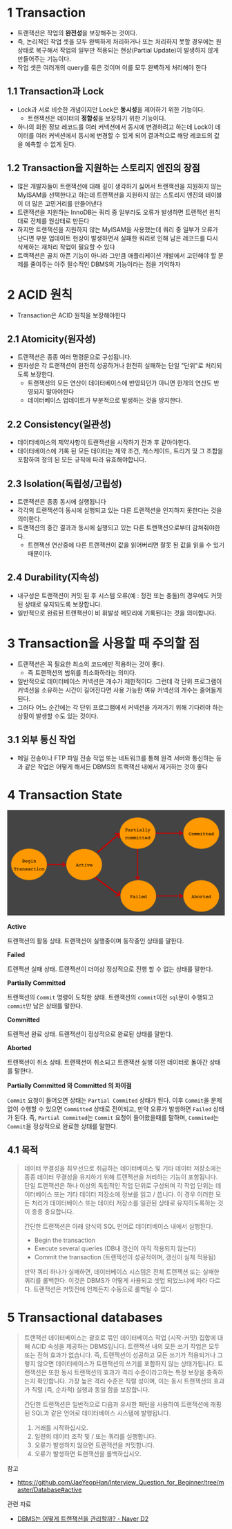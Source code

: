 # 1 Transaction

* 트랜잭션은 작업의 **완전성**을 보장해주는 것이다. 
* 즉, 논리적인 작업 셋을 모두 완벽하게 처리하거나 또는 처리하지 못할 경우에는 원 상태로 복구해서 작업의 일부만 적용되는 현상(Partial Update)이 발생하지 않게 만들어주는 기능이다.
* 작업 셋은 여러개의 query를 묶은 것이며 이를 모두 완벽하게 처리해야 한다



## 1.1 Transaction과 Lock

* Lock과 서로 비슷한 개념이지만 Lock은 **동시성**을 제어하기 위한 기능이다.
  * 트랜잭션은 데이터의 **정합성**을 보장하기 위한 기능이다.
* 하나의 회원 정보 레코드를 여러 커넥션에서 동시에 변경하려고 하는데 Lock이 데이터를 여러 커넥션에서 동시에 변경할 수 있게 되어 결과적으로 해당 레코드의 값을 예측할 수 없게 된다.



## 1.2 Transaction을 지원하는 스토리지 엔진의 장점

* 많은 개발자들이 트랜잭션에 대해 깊이 생각하기 싫어서 트랜잭션을 지원하지 않는 MyISAM을 선택한다고 하는데 트랜잭션을 지원하지 않는 스토리지 엔진의 테이블이 더 많은 고민거리를 만들어낸다
* 트랜잭션을 지원하는 InnoDB는 쿼리 중 일부라도 오류가 발생하면 트랜잭션 원칙대로 전체를 원상태로 만든다
* 하지만 트랜잭션을 지원하지 않는 MyISAM을 사용했는데 쿼리 중 일부가 오류가 난다면 부분 업데이트 현상이 발생하면서 실패한 쿼리로 인해 남은 레코드를 다시 삭제하는 재처리 작업이 필요할 수 있다
* 트랙잭션은 골치 아픈 기능이 아니라 그만큼 애플리케이션 개발에서 고민해야 할 문제를 줄여주는 아주 필수적인 DBMS의 기능이라는 점을 기억하자



# 2 ACID 원칙

* Transaction은 ACID 원칙을 보장해야한다



## 2.1 Atomicity(원자성)

* 트랜잭션은 종종 여러 명령문으로 구성됩니다.
* 원자성은 각 트랜잭션이 완전히 성공하거나 완전히 실패하는 단일 "단위"로 처리되도록 보장한다.
  * 트랜잭션의 모든 연산이 데이터베이스에 반영되던가 아니면 한개의 연산도 반영되지 말아야한다
  * 데이터베이스 업데이트가 부분적으로 발생하는 것을 방지한다.



## 2.2 Consistency(일관성)

* 데이터베이스의 제약사항이 트랜잭션을 시작하기 전과 후 같아야한다.
* 데이터베이스에 기록 된 모든 데이터는 제약 조건, 캐스케이드, 트리거 및 그 조합을 포함하여 정의 된 모든 규칙에 따라 유효해야합니다.



## 2.3 Isolation(독립성/고립성)

* 트랜잭션은 종종 동시에 실행됩니다
* 각각의 트랜잭션이 동시에 실행되고 있는 다른 트랜잭션을 인지하지 못한다는 것을 의미한다.
* 트랜잭션의 중간 결과과 동시에 실행되고 있는 다른 트랜잭션으로부터 감쳐줘야한다.
  * 트랜잭션 연산중에 다른 트랜잭션이 값을 읽어버리면 잘못 된 값을 읽을 수 있기 때문이다.



## 2.4 Durability(지속성)

* 내구성은 트랜잭션이 커밋 된 후 시스템 오류(예 : 정전 또는 충돌)의 경우에도 커밋 된 상태로 유지되도록 보장합니다.
* 일반적으로 완료된 트랜잭션이 비 휘발성 메모리에 기록된다는 것을 의미합니다.



# 3 Transaction을 사용할 때 주의할 점

* 트랜잭션은 꼭 필요한 최소의 코드에만 적용하는 것이 좋다. 
  * 즉 트랜잭션의 범위를 최소화하라는 의미다. 
* 일반적으로 데이터베이스 커넥션은 개수가 제한적이다. 그런데 각 단위 프로그램이 커넥션을 소유하는 시간이 길어진다면 사용 가능한 여유 커넥션의 개수는 줄어들게 된다. 
* 그러다 어느 순간에는 각 단위 프로그램에서 커넥션을 가져가기 위해 기다려야 하는 상황이 발생할 수도 있는 것이다.



## 3.1 외부 통신 작업

* 메일 전송이나 FTP 파일 전송 작업 또는 네트워크를 통해 원격 서버와 통신하는 등과 같은 작업은 어떻게 해서든 DBMS의 트랙잭션 내에서 제거하는 것이 좋다



# 4 Transaction State

![트랜잭션 상태 다이어그램](./images/transaction-status.png)

**Active**

트랜잭션의 활동 상태. 트랜잭션이 실행중이며 동작중인 상태를 말한다.

**Failed**

트랜잭션 실패 상태. 트랜잭션이 더이상 정상적으로 진행 할 수 없는 상태를 말한다.

**Partially Committed**

트랜잭션의 `Commit` 명령이 도착한 상태. 트랜잭션의 `commit`이전 `sql`문이 수행되고 `commit`만 남은 상태를 말한다.

**Committed**

트랜잭션 완료 상태. 트랜잭션이 정상적으로 완료된 상태를 말한다.

**Aborted**

트랜잭션이 취소 상태. 트랜잭션이 취소되고 트랜잭션 실행 이전 데이터로 돌아간 상태를 말한다.

**Partially Committed 와 Committed 의 차이점**

`Commit` 요청이 들어오면 상태는 `Partial Commited` 상태가 된다. 이후 `Commit`을 문제없이 수행할 수 있으면 `Committed` 상태로 전이되고, 만약 오류가 발생하면 `Failed` 상태가 된다. 즉, `Partial Commited`는 `Commit` 요청이 들어왔을때를 말하며, `Commited`는 `Commit`을 정상적으로 완료한 상태를 말한다.



## 4.1 목적

> 데이터 무결성을 최우선으로 취급하는 데이터베이스 및 기타 데이터 저장소에는 종종 데이터 무결성을 유지하기 위해 트랜잭션을 처리하는 기능이 포함됩니다. 단일 트랜잭션은 하나 이상의 독립적인 작업 단위로 구성되며 각 작업 단위는 데이터베이스 또는 기타 데이터 저장소에 정보를 읽고 / 씁니다. 이 경우 이러한 모든 처리가 데이터베이스 또는 데이터 저장소를 일관된 상태로 유지하도록하는 것이 종종 중요합니다.
>
> 간단한 트랜잭션은 아래 양식의 SQL 언어로 데이터베이스 내에서 실행된다.
>
> - Begin the transaction
> - Execute several queries (DB내 갱신이 아직 적용되지 않는다)
> - Commit the transaction (트랜잭션이 성공적이며, 갱신이 실제 적용됨)
>
> 만약 쿼리 하나가 실패하면, 데이터베이스 시스템은 전체 트랜잭션 또는 실패한 쿼리를 롤백한다. 이것은 DBMS가 어떻게 사용되고 셋업 되었느냐에 따라 다르다. 트랜잭션은 커밋전에 언제든지 수동으로 롤백될 수 있다.



# 5 Transactional databases

> 트랜잭션 데이터베이스는 괄호로 묶인 데이터베이스 작업 (시작-커밋) 집합에 대해 ACID 속성을 제공하는 DBMS입니다. 트랜잭션 내의 모든 쓰기 작업은 모두 또는 전혀 효과가 없습니다. 즉, 트랜잭션이 성공하고 모든 쓰기가 적용되거나 그렇지 않으면 데이터베이스가 트랜잭션의 쓰기를 포함하지 않는 상태가됩니다. 트랜잭션은 또한 동시 트랜잭션의 효과가 격리 수준이라고하는 특정 보장을 충족하는지 확인합니다. 가장 높은 격리 수준은 직렬 성이며, 이는 동시 트랜잭션의 효과가 직렬 (즉, 순차적) 실행과 동일 함을 보장합니다.
>
> 간단한 트랜잭션은 일반적으로 다음과 유사한 패턴을 사용하여 트랜잭션에 래핑 된 SQL과 같은 언어로 데이터베이스 시스템에 발행됩니다.
>
> 1. 거래를 시작하십시오.
> 2. 일련의 데이터 조작 및 / 또는 쿼리를 실행합니다.
> 3. 오류가 발생하지 않으면 트랜잭션을 커밋합니다.
> 4. 오류가 발생하면 트랜잭션을 롤백하십시오.



참고

* https://github.com/JaeYeopHan/Interview_Question_for_Beginner/tree/master/Database#active



관련 자료

* [DBMS는 어떻게 트랜잭션을 관리할까? - Naver D2](https://d2.naver.com/helloworld/407507)